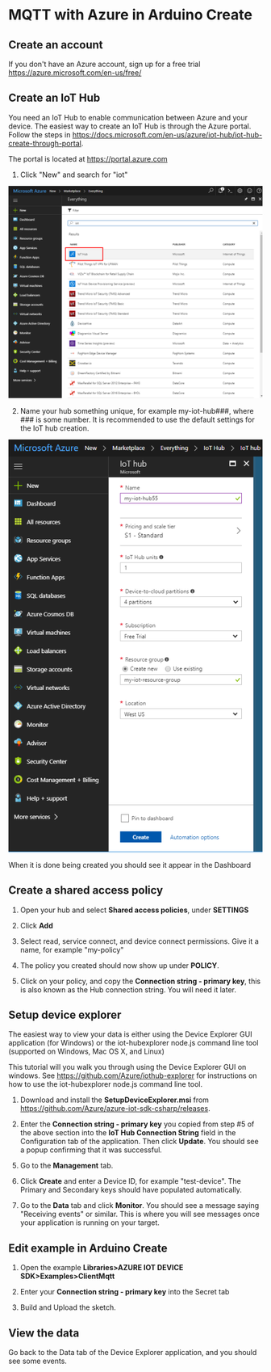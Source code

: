 # MQTT with Azure in Arduino Create

## Create an account
If you don't have an Azure account, sign up for a free trial https://azure.microsoft.com/en-us/free/ 

## Create an IoT Hub
You need an IoT Hub to enable communication between Azure and your device. The easiest way to create an IoT Hub is through the Azure portal. Follow the steps in https://docs.microsoft.com/en-us/azure/iot-hub/iot-hub-create-through-portal.

The portal is located at https://portal.azure.com

1. Click "New" and search for "iot"

![](./../../extras/screen1.png)

2. Name your hub something unique, for example my-iot-hub###, where ### is some number. It is recommended to use the default settings for the IoT hub creation.

![](./../../extras/screen2.png)

When it is done being created you should see it appear in the Dashboard

<screenshot of post hub creation>


## Create a shared access policy

1. Open your hub and select **Shared access policies**, under **SETTINGS**

<Screenshot of shared access pol>

2. Click **Add**

<screenshot of Add>

3. Select read, service connect, and device connect permissions.  Give it a name, for example "my-policy"

<screenshot of permissions>

4. The policy you created should now show up under **POLICY**. 

<screenshot of policy in list>

5. Click on your policy, and copy the **Connection string - primary key**, this is also known as the Hub connection string.  You will need it later.

<screenshot of copying connection string>

## Setup device explorer

The easiest way to view your data is either using the Device Explorer GUI application (for Windows) or the iot-hubexplorer node.js command line tool (supported on Windows, Mac OS X, and Linux)

This tutorial will you walk you through using the Device Explorer GUI on windows.  See https://github.com/Azure/iothub-explorer for instructions on how to use the iot-hubexplorer node.js command line tool. 

1. Download and install the **SetupDeviceExplorer.msi** from https://github.com/Azure/azure-iot-sdk-csharp/releases.

2. Enter the **Connection string - primary key** you copied from step #5 of the above section into the **IoT Hub Connection String** field in the Configuration tab of the application.  Then click **Update**.  You should see a popup confirming that it was successful.

<screenshot of entering connection string>

5. Go to the **Management** tab.
<screenshot of management tab>

6. Click **Create** and enter a Device ID, for example "test-device".  The Primary and Secondary keys should have populated automatically.

7. Go to the **Data** tab and click **Monitor**.  You should see a message saying "Receiving events" or similar.  This is where you will see messages once your application is running on your target.

<screenshot of receiving events>

## Edit example in Arduino Create

1. Open the example **Libraries>AZURE IOT DEVICE SDK>Examples>ClientMqtt**

2. Enter your **Connection string - primary key** into the Secret tab

<key in secret tab>

3. Build and Upload the sketch.

## View the data
Go back to the Data tab of the Device Explorer application, and you should see some events.

<screenshot of events>
